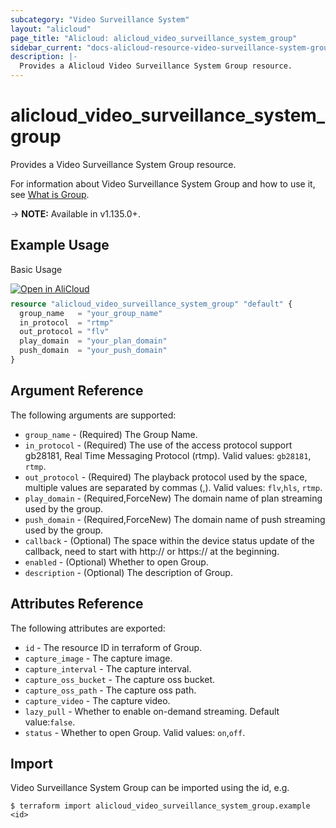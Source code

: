 ```yaml
---
subcategory: "Video Surveillance System"
layout: "alicloud"
page_title: "Alicloud: alicloud_video_surveillance_system_group"
sidebar_current: "docs-alicloud-resource-video-surveillance-system-group"
description: |-
  Provides a Alicloud Video Surveillance System Group resource.
---
```


# alicloud\_video\_surveillance\_system\_group

Provides a Video Surveillance System Group resource.

For information about Video Surveillance System Group and how to use it, see [What is Group](https://help.aliyun.com/product/108765.html).

-> **NOTE:** Available in v1.135.0+.

## Example Usage

Basic Usage

<div style="display: block;margin-bottom: 40px;"><div class="oics-button" style="float: right;position: absolute;margin-bottom: 10px;">
  <a href="https://api.aliyun.com/api-tools/terraform?resource=alicloud_video_surveillance_system_group&exampleId=4c24294b-6f7d-84a5-c3b4-f7f9ad3bded9ca48be5e&activeTab=example&spm=docs.r.video_surveillance_system_group.0.4c24294b6f&intl_lang=EN_US" target="_blank">
    <img alt="Open in AliCloud" src="https://img.alicdn.com/imgextra/i1/O1CN01hjjqXv1uYUlY56FyX_!!6000000006049-55-tps-254-36.svg" style="max-height: 44px; max-width: 100%;">
  </a>
</div></div>

```terraform
resource "alicloud_video_surveillance_system_group" "default" {
  group_name   = "your_group_name"
  in_protocol  = "rtmp"
  out_protocol = "flv"
  play_domain  = "your_plan_domain"
  push_domain  = "your_push_domain"
}
```

## Argument Reference

The following arguments are supported:
* `group_name` - (Required) The Group Name.
* `in_protocol` - (Required) The use of the access protocol support gb28181, Real Time Messaging Protocol (rtmp). Valid values: `gb28181`, `rtmp`.
* `out_protocol` - (Required) The playback protocol used by the space, multiple values are separated by commas (,). Valid values: `flv`,`hls`, `rtmp`.
* `play_domain` - (Required,ForceNew) The domain name of plan streaming used by the group.
* `push_domain` - (Required,ForceNew) The domain name of push streaming used by the group.
* `callback` - (Optional) The space within the device status update of the callback, need to start with http:// or https:// at the beginning.
* `enabled` - (Optional) Whether to open Group.
* `description` - (Optional) The description of Group.


## Attributes Reference

The following attributes are exported:

* `id` - The resource ID in terraform of Group.
* `capture_image` - The capture image.
* `capture_interval` - The capture interval.
* `capture_oss_bucket` - The capture oss bucket.
* `capture_oss_path` - The capture oss path.
* `capture_video` - The capture video.
* `lazy_pull` - Whether to enable on-demand streaming. Default value:`false`.
* `status` - Whether to open Group. Valid values: `on`,`off`.

## Import

Video Surveillance System Group can be imported using the id, e.g.

```shell
$ terraform import alicloud_video_surveillance_system_group.example <id>
```
